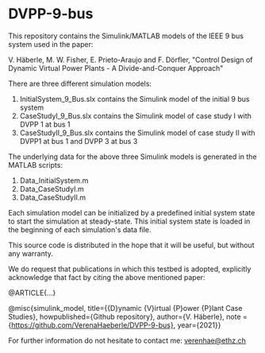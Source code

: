 # DVPP-9-bus
This repository contains the Simulink/MATLAB models of the IEEE 9 bus system used in the paper:

V. Häberle, M. W. Fisher, E. Prieto-Araujo and F. Dörfler, "Control Design of Dynamic Virtual Power Plants - A Divide-and-Conquer Approach" 

There are three different simulation models:
1. InitialSystem_9_Bus.slx contains the Simulink model of the initial 9 bus system 
2. CaseStudyI_9_Bus.slx contains the Simulink model of case study I with DVPP 1 at bus 1
3. CaseStudyII_9_Bus.slx contains the Simulink model of case study II with DVPP1 at bus 1 and DVPP 3 at bus 3

The underlying data for the above three Simulink models is generated in the MATLAB scripts:
1. Data_InitialSystem.m
2. Data_CaseStudyI.m
3. Data_CaseStudyII.m

Each simulation model can be initialized by a predefined initial system state to start the simulation at steady-state. This initial system state is loaded in the beginning of each simulation's data file. 

This source code is distributed in the hope that it will be useful, but without any warranty.

We do request that publications in which this testbed is adopted, explicitly acknowledge that fact by citing the above mentioned paper:

@ARTICLE{...}

@misc{simulink_model, title={{D}ynamic {V}irtual {P}ower {P}lant Case Studies}, howpublished={Github repository}, author={V. Häberle}, note = {https://github.com/VerenaHaeberle/DVPP-9-bus}, year={2021}}

For further information do not hesitate to contact me: verenhae@ethz.ch
